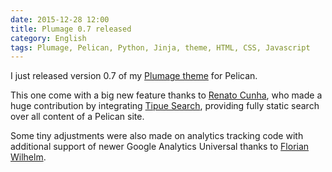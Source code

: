 ```yaml
---
date: 2015-12-28 12:00
title: Plumage 0.7 released
category: English
tags: Plumage, Pelican, Python, Jinja, theme, HTML, CSS, Javascript
---
```


I just released version 0.7 of my [Plumage
theme](https://github.com/kdeldycke/plumage) for Pelican.

This one come with a big new feature thanks to [Renato
Cunha](https://github.com/trovao), who made a huge contribution by integrating
[Tipue Search](http://www.tipue.com/search/), providing fully static
search over all content of a Pelican site.

Some tiny adjustments were also made on analytics tracking code with
additional support of newer Google Analytics Universal thanks to [Florian
Wilhelm](https://github.com/FlorianWilhelm).

